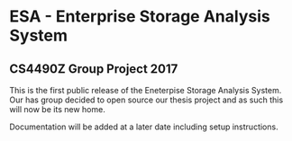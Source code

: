 # ESA - Enterprise Storage Analysis System
## CS4490Z Group Project 2017

This is the first public release of the Eneterpise Storage Analysis System.
Our has group decided to open source our thesis project and as such this will now be
its new home. 

Documentation will be added at a later date including setup instructions.


